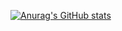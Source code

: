 [![Anurag's GitHub stats](https://github-readme-stats.vercel.app/api?username=hyhy-j)](https://github.com/anuraghazra/github-readme-stats)
